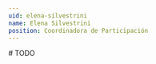 ```yaml
---
uid: elena-silvestrini
name: Elena Silvestrini
position: Coordinadora de Participación
---
```

\# TODO